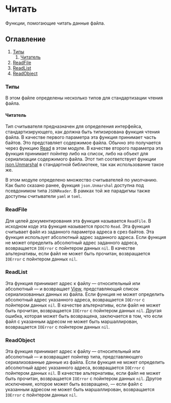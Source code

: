# Читать
Функции, помогающие читать данные файла.

## Оглавление
1. [Типы](#типы)
    1. [Читатель](#читатель)
2. [ReadFile](#readfile)
3. [ReadList](#readlist)
4. [ReadObject](#readobject)

### Типы
В этом файле определены несколько типов для стандартизации чтения файла.

#### Читатель
Тип считывателя предназначен для определения интерфейса, стандартизирующего, как должна быть типизирована функция чтения файла. В качестве первого параметра эта функция принимает часть байтов. Это представляет содержимое файла. Обычно это получается через функцию [Read](#readfile) в этом модуле. В качестве второго параметра эта функция принимает пойнтер либо на список, либо на объект для сериализации содержимого файла. Этот тип соответствует функции [json.Unmarshal](https://pkg.go.dev/encoding/json#Unmarshal) в стандартной библиотеке, так как использование такое же.

В этом модуле определено множество считывателей по умолчанию. Как было сказано ранее, функция `json.Unmarshal` доступна под псевдонимом типа `JSONReader`. В рамках той же парадигмы также доступны считыватели `yaml` и `toml`.

### ReadFile
Для целей документирования эта функция называется `ReadFile`. В исходном коде эта функция называется просто `Read`. Эта функция считывает файл из заданного параметра адреса в срез байтов. Эта функция использует абсолютный адрес заданного адреса. Если функция не может определить абсолютный адрес заданного адреса, возвращается `IOError` с пойнтером данных `nil`. В качестве альтернативы, если файл не может быть прочитан, возвращается `IOError` с пойнтером данных `nil`.

### ReadList
Эта функция принимает адрес к файлу &mdash; относительный или абсолютный &mdash; и возвращает [View](/docs/ru-RU/collections/view.md), представляющий список сериализованных данных из файла. Если функция не может определить абсолютный адрес указанного адреса, возвращается `IOError` с пойнтером данных `nil`. В качестве альтернативы, если файл не может быть прочитан, возвращается `IOError` с пойнтером данных `nil`. Другая ошибка, которая может быть возвращена, заключается в том, что если файл с указанным адресом не может быть маршаллирован, возвращается `IOError` с пойнтером данных `nil`.

### ReadObject
Эта функция принимает адрес к файлу &mdash; относительный или абсолютный &mdash; и возвращает пойнтер типа, представляющего сериализованные данные из файла. Если функция не может определить абсолютный адрес указанного адреса, возвращается `IOError` с пойнтером данных `nil`. В качестве альтернативы, если файл не может быть прочитан, возвращается `IOError` с пойнтером данных `nil`. Другое исключение, которое может быть возвращено, — если файл с указанным адресом не может быть маршаллирован, возвращается `IOError` с пойнтером данных `nil`.